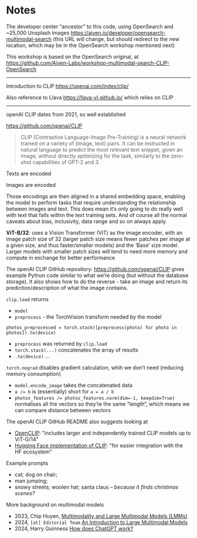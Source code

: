 # Notes

The developer center “ancestor” to this code, using OpenSearch and
~25,000 Unsplash images
https://aiven.io/developer/opensearch-multimodal-search (this URL will 
change, but should redirect to the new location, which may be in the
OpenSearch workshop mentioned next)

This workshop is based on the OpenSearch original, at
https://github.com/Aiven-Labs/workshop-multimodal-search-CLIP-OpenSearch


----

Introduction to CLIP
https://openai.com/index/clip/ 

Also reference to Llava https://llava-vl.github.io/ which relies on CLIP

----

openAI CLIP dates from 2021, so well established

https://github.com/openai/CLIP
> CLIP (Contrastive Language-Image Pre-Training) is a neural network trained on
> a variety of (image, text) pairs. It can be instructed in natural language to
> predict the most relevant text snippet, given an image, without directly
> optimizing for the task, similarly to the zero-shot capabilities of GPT-2 and 3.

Texts are encoded

Images are encoded

Those encodings are then aligned in a shared embedding space, enabling the model
to perform tasks that require understanding the relationship between images and
text.
This does mean it’s only going to do really well with text that falls within the
text training sets.
And of course all the normal caveats about bias, inclusivity, data range and so
on always apply.

**ViT-B/32**:  uses a Vision Transformer (ViT) as the image encoder, with an
image patch size of 32 (larger patch size means fewer patches per image at a
given size, and thus faster/smaller models) and the ‘Base’ size model. Larger
models with smaller patch sizes will tend to need more memory and compute in
exchange for better performance

The openAI CLIP GitHub repository: https://github.com/openai/CLIP gives example
Python code similar to what we’re doing (but without the database storage). It
also shows how to do the reverse - take an image and return its
prediction/description of what the image contains.

`clip.load` returns
* `model`
* `preprocess` - the TorchVision transform needed by the model

`photos_preprocessed = torch.stack([preprocess(photo) for photo in photos]).to(device)`
* `preprocess` was returned by `clip.load`
* `torch.stack(...)` concatenates the array of results
* `.to(device)` …

`torch.nograd` disables gradient calculation, whih we don't need (reducing
memory consumption)
* `model.encode_image` takes the concatenated data
* `a /= b` is (essentially) short for `a = a / b`
* `photos_features /= photos_features.norm(dim=-1, keepdim=True)` normalises
  all the vectors so they’re the same “length”, which means we can compare
  distance between vectors

The openAI CLIP GitHub README also suggests looking at
* [OpenCLIP](https://github.com/mlfoundations/open_clip): "includes larger 
  and independently trained CLIP models up to ViT-G/14"
* [Hugging Face implementation of CLIP](https://huggingface.co/docs/transformers/model_doc/clip):
  "for easier integration with the HF ecosystem"

Example prompts
* cat; dog on chair;
* man jumping; 
* snowy streets; woolen hat; santa claus _– because it finds christmas 
  scenes?_

More background on multimodal models
* 2023, Chip Huyen, [Multimodality and Large Multimodal Models
  (LMMs)](https://huyenchip.com/2023/10/10/multimodal.html)
* 2024, `[at] Editorial Team` [An Introduction to Large Multimodal Models](https://www.alexanderthamm.com/en/blog/an-introduction-to-large-multimodal-models/)
* 2024, Harry Guinness [How does ChatGPT work?](https://zapier.com/blog/how-does-chatgpt-work/)



